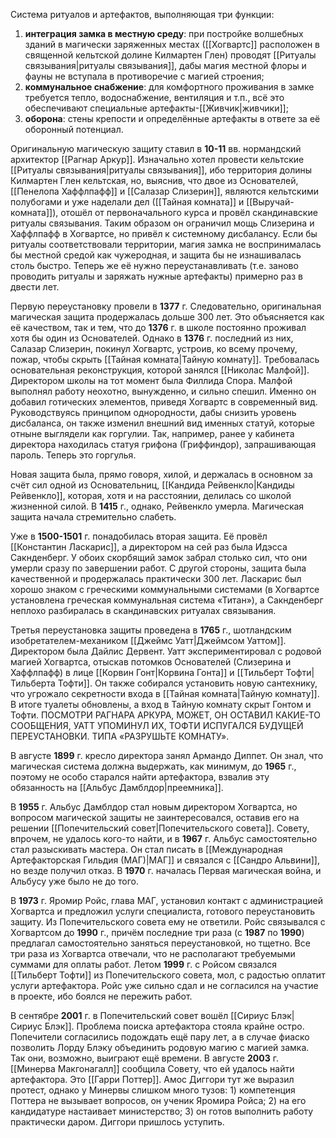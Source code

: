 Система ритуалов и артефактов, выполняющая три функции:
1) **интеграция замка в местную среду**: 
   при постройке волшебных зданий в магически заряженных местах ([[Хогвартс]] расположен в священной кельтской долине Килмартен Глен) проводят [[Ритуалы связывания|ритуалы связывания]], дабы магия местной флоры и фауны не вступала в противоречие с магией строения;
2) **коммунальное снабжение**:
   для комфортного проживания в замке требуется тепло, водоснабжение, вентиляция и т.п., всё это обеспечивают специальные артефакты-[[Живчик|живчики]];
3) **оборона**:
   стены крепости и определённые артефакты в ответе за её оборонный потенциал.

Оригинальную магическую защиту ставил в **10-11** вв. нормандский архитектор [[Рагнар Аркур]]. Изначально хотел провести кельтские [[Ритуалы связывания|ритуалы связывания]], ибо территория долины Килмартен Глен кельтская, но, выяснив, что двое из Основателей, [[Пенелопа Хаффлпафф]] и [[Салазар Слизерин]], являются кельтскими полубогами и уже наделали дел ([[Тайная комната]] и [[Выручай-комната]]), отошёл от первоначального курса и провёл скандинавские ритуалы связывания. Таким образом он ограничил мощь Слизерина и Хаффлпафф в Хогвартсе, но привёл к системному дисбалансу. Если бы ритуалы соответствовали территории, магия замка не воспринималась бы местной средой как чужеродная, и защита бы не изнашивалась столь быстро. Теперь же её нужно переустанавливать (т.е. заново проводить ритуалы и заряжать нужные артефакты) примерно раз в двести лет.

Первую переустановку провели в **1377** г. Следовательно, оригинальная магическая защита продержалась дольше 300 лет. Это объясняется как её качеством, так и тем, что до **1376** г. в школе постоянно проживал хотя бы один из Основателей. Однако в **1376** г. последний из них, Салазар Слизерин, покинул Хогвартс, устроив, ко всему прочему, пожар, чтобы скрыть [[Тайная комната|Тайную комнату]]. Требовалась основательная реконструкция, которой занялся [[Николас Малфой]]. Директором школы на тот момент была Филлида Спора. Малфой выполнял работу неохотно, вынужденно, и сильно спешил. Именно он добавил готических элементов, приведя Хогвартс в современный вид. Руководствуясь принципом однородности, дабы снизить уровень дисбаланса, он также изменил внешний вид именных статуй, которые отныне выглядели как горгулии. Так, например, ранее у кабинета директора находилась статуя грифона (Гриффиндор), запрашивающая пароль. Теперь это горгулья.

Новая защита была, прямо говоря, хилой, и держалась в основном за счёт сил одной из Основательниц, [[Кандида Рейвенкло|Кандиды Рейвенкло]], которая, хотя и на расстоянии, делилась со школой жизненной силой. В **1415** г., однако, Рейвенкло умерла. Магическая защита начала стремительно слабеть.

Уже в **1500-1501** г. понадобилась вторая защита. Её провёл [[Константин Ласкарис]], а директором на сей раз была Идэсса Сакнденберг. У обоих скорбящий замок забрал столько сил, что они умерли сразу по завершении работ. С другой стороны, защита была качественной и продержалась практически 300 лет. Ласкарис был хорошо знаком с греческими коммунальными системами (в Хогвартсе установлена греческая коммунальная система «Титан»), а Сакнденберг неплохо разбиралась в скандинавских ритуалах связывания.

Третья переустановка защиты проведена в **1765** г., шотландским изобретателем-механиком [[Джеймс Уатт|Джеймсом Уаттом]]. Директором была Дайлис Дервент. Уатт экспериментировал с родовой магией Хогвартса, отыскав потомков Основателей (Слизерина и Хаффлпафф) в лице [[Корвин Гонт|Корвина Гонта]] и [[Тильберт Тофти|Тильберта Тофти]]. Он также собирался установить новую сантехнику, что угрожало секретности входа в [[Тайная комната|Тайную комнату]]. В итоге туалеты обновлены, а вход в Тайную комнату скрыт Гонтом и Тофти. ПОСМОТРИ РАГНАРА АРКУРА, МОЖЕТ, ОН ОСТАВИЛ КАКИЕ-ТО СООБЩЕНИЯ, УАТТ УПОМИНУЛ ИХ, ТОФТИ ИСПУГАЛСЯ БУДУЩЕЙ ПЕРЕУСТАНОВКИ. ТИПА «РАЗРУШЬТЕ КОМНАТУ».

В августе **1899** г. кресло директора занял Армандо Диппет. Он знал, что магическая система должна выдержать, как минимум, до **1965** г., поэтому не особо старался найти артефактора, взвалив эту обязанность на [[Альбус Дамблдор|преемника]].

В **1955** г. Альбус Дамблдор стал новым директором Хогвартса, но вопросом магической защиты не заинтересовался, оставив его на решении [[Попечительский совет|Попечительского совета]]. Совету, впрочем, не удалось кого-то найти, и в **1967** г. Альбус самостоятельно стал разыскивать мастера. Он стал писать в [[Международная Артефакторская Гильдия (МАГ)|МАГ]] и связался с [[Сандро Альвини]], но везде получил отказ. В **1970** г. началась Первая магическая война, и Альбусу уже было не до того.

В **1973** г. Яромир Ройс, глава МАГ, установил контакт с администрацией Хогвартса и предложил услуги специалиста, готового переустановить защиту. Из Попечительского совета ему не ответили. Ройс связывался с Хогвартсом до **1990** г., причём последние три раза (с **1987** по **1990**) предлагал самостоятельно заняться переустановкой, но тщетно. Все три раза из Хогвартса отвечали, что не располагают требуемыми суммами для оплаты работ. Летом **1999** г. с Ройсом связался [[Тильберт Тофти]] из Попечительского совета, мол, с радостью оплатит услуги артефактора. Ройс уже сильно сдал и не согласился на участие в проекте, ибо боялся не пережить работ.

В сентябре **2001** г. в Попечительский совет вошёл [[Сириус Блэк|Сириус Блэк]]. Проблема поиска артефактора стояла крайне остро. Попечители согласились подождать ещё пару лет, а в случае фиаско позволить Лорду Блэку объединить родовую магию с магией замка. Так они, возможно, выиграют ещё времени.
В августе **2003** г. [[Минерва Макгонагалл]] сообщила Совету, что ей удалось найти артефактора. Это [[Гарри Поттер]]. Амос Диггори тут же выразил протест, однако у Минервы слишком много тузов: 1) компетенция Поттера не вызывает вопросов, он ученик Яромира Ройса; 2) на его кандидатуре настаивает министерство; 3) он готов выполнить работу практически даром. Диггори пришлось уступить.